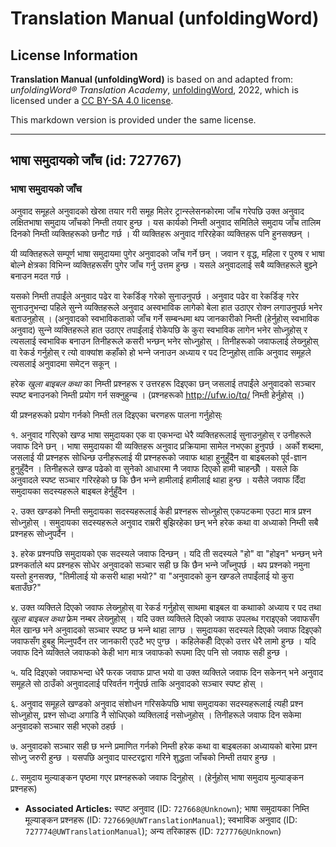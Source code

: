 # Translation Manual (unfoldingWord)

## License Information

**Translation Manual (unfoldingWord)** is based on and adapted from: _unfoldingWord® Translation Academy_, [unfoldingWord](https://unfoldingword.org/utw), 2022, which is licensed under a [CC BY-SA 4.0 license](https://creativecommons.org/licenses/by-sa/4.0/legalcode.en).

This markdown version is provided under the same license.



--------------------------------

## भाषा समुदायको जाँच (id: 727767)

### भाषा समुदायको जाँच

अनुवाद समूहले अनुवादको खेस्रा तयार गरी समूह मिलेर ट्रान्स्लेसनकोरमा जाँच गरेपछि उक्त अनुवाद लक्षितभाषा समुदाय जाँचको निम्ती तयार हुन्छ । यस कार्यको निम्ती अनुवाद समितिले समुदाय जाँच तालिम दिनको निम्ती व्यक्तिहरूको छनौट गर्छ । यी व्यक्तिहरू अनुवाद गरिरहेका व्यक्तिहरू पनि हुनसक्छन् ।

यी व्यक्तिहरूले सम्पूर्ण भाषा समुदायमा पुगेर अनुवादको जाँच गर्ने छन् । जवान र वृद्ध, महिला र पुरुष र भाषा बोल्‍ने क्षेत्रका विभिन्‍न व्यक्तिहरूसँग पुगेर जाँच गर्नु उत्तम हुन्छ । यसले अनुवादलाई सबै व्यक्तिहरूले बुझ्‍ने बनाउन मदत गर्छ ।

यसको निम्ती तपाईंले अनुवाद पढेर वा रेकर्डिङ् गरेको सुनाउनुपर्छ । अनुवाद पढेर वा रेकर्डिङ् गरेर सुनाउनुभन्दा पहिले सुन्‍ने व्यक्तिहरूले अनुवाद अस्वभाविक लागेको बेला हात उठाएर रोक्‍न लगाउनुपर्छ भनेर बताउनुहोस् । (अनुवादको स्वभाविकताको जाँच गर्ने सम्बन्धमा थप जानकारीको निम्ती (हेर्नुहोस् स्वभाविक अनुवाद) सुन्‍ने व्यक्तिहरूले हात उठाएर तपाईंलाई रोकेपछि के कुरा स्वभाविक लागेन भनेर सोध्‍नुहोस् र त्यसलाई स्वभाविक बनाउन तिनीहरूले कसरी भन्छन् भनेर सोध्‍नुहोस् । तिनीहरूको जवाफलाई लेख्‍नुहोस् वा रेकर्ड गर्नुहोस् र त्यो वाक्यांश कहाँको हो भन्‍ने जनाउन अध्याय र पद टिप्‍नुहोस् ताकि अनुवाद समूहले त्यसलाई अनुवादमा समेट्न सकून् ।

हरेक *खुला बाइबल कथा* का निम्ती प्रश्‍नहरू र उत्तरहरू दिइएका छन् जसलाई तपाईंले अनुवादको सञ्‍चार स्पष्ट बनाउनको निम्ती प्रयोग गर्न सक्‍नुहुन्च । (प्रश्नहरूको http://ufw.io/tq/ निम्ती हेर्नुहोस् ।)

यी प्रश्‍नहरूको प्रयोग गर्नको निम्ती तल दिइएका चरणहरू पालना गर्नुहोस्ः

१. अनुवाद गरिएको खण्ड भाषा समुदायका एक वा एकभन्दा धेरै व्यक्तिहरूलाई सुनाउनुहोस् र उनीहरूले जवाफ दिने छन् । भाषा समुदायका यी व्यक्तिहरू अनुवाद प्रक्रियामा सामेल नभएका हुनुपर्छ । अर्को शब्दमा, जसलाई यी प्रश्‍नहरू सोधिन्छ उनीहरूलाई यी प्रश्‍नहरूको जवाफ थाहा हुनुहुँदैन वा बाइबलको पूर्व\-ज्ञान हुनुहुँदैन । तिनीहरूले खण्ड पढेको वा सुनेको आधारमा नै जवाफ दिएको हामी चाहन्छौँ । यसले कि अनुवादले स्पष्ट सञ्‍‍चार गरिरहेको छ कि छैन भ‍न्‍ने हामीलाई हामीलाई थाहा हुन्छ । यसैले जवाफ दिँदा समुदायका सदस्यहरूले बाइबल हेर्नुहुँदैन ।

२. उक्त खण्डको निम्ती समुदायका सदस्यहरूलाई केही प्रश्‍नहरू सोध्‍नुहोस् एकपटकमा एउटा मात्र प्रश्‍न सोध्‍नुहोस् । समुदायका सदस्यहरूले अनुवाद राम्ररी बुझिरहेका छन् भने हरेक कथा वा अध्याको निम्ती सबै प्रश्‍नहरू सोध्‍नुपर्दैन ।

३. हरेक प्रश्‍नपछि समुदायको एक सदस्यले जवाफ दिन्छन् । यदि ती सदस्यले "हो" वा "होइन" भन्छन् भने प्रश्‍नकर्ताले थप प्रश्‍नहरू सोधेर अनुवादको सञ्‍चार सही छ कि छैन भन्‍ने जाँच्‍नुपर्छ । थप प्रश्‍नको नमुना यस्तो हुनसक्छ, "तिमीलाई यो कसरी थाहा भयो?" वा "अनुवादको कुन खण्डले तपाईंलाई यो कुरा बताउँछ?"

४. उक्त व्यक्तिले दिएको जवाफ लेख्‍‍नुहोस् वा रेकर्ड गर्नुहोस् साथमा बाइबल वा कथााको अध्याय र पद तथा *खुला बाइबल कथा* फ्रेम नम्बर लेख्‍नुहोस् । यदि उक्त व्यक्तिले दिएको जवाफ उपलब्ध गराइएको जवाफसँग मेल खान्छ भने अनुवादको सञ्‍चार स्पष्ट छ भन्‍ने थाहा लाग्छ । समुदायका सदस्यले दिएको जवाफ दिइएको जवाफसँग हुबहु मिल्नुपर्दैन तर जानकारी एउटै भए पुग्छ । कहिलेकहीँ दिएको उत्तर धेरै लामो हुन्छ । यदि जवाफ दिने व्यक्तिले जवाफको केही भाग मात्र जवाफको रूपमा दिए पनि सो जवाफ सही हुन्छ ।

५. यदि दिइएको जवाफभन्दा धेरै फरक जवाफ प्राप्त भयो वा उक्त व्यक्तिले जवाफ दिन सकेनन् भने अनुवाद समूहले सो ठाउँको अनुवादलाई परिवर्तन गर्नुपर्छ ताकि अनुवादको सञ्‍चार स्पष्ट होस् ।

६. अनुवाद समूहले खण्डको अनुवाद संशोधन गरिसकेपछि भाषा समुदायका सदस्यहरूलाई त्यही प्रश्‍न सोध्‍नुहोस्, प्रश्‍न सोध्दा अगाडि नै सोधिएको व्यक्तिलाई नसोध्‍नुहोस् । तिनीहरूले जवाफ दिन सकेमा अनुवादको सञ्‍चार सही भएको ठहर्छ ।

७. अनुवादको सञ्‍चार सही छ भन्‍ने प्रमाणित गर्नको निम्ती हरेक कथा वा बाइबलका अध्यायको बारेमा प्रश्‍न सोध्‍‍नु जरुरी हुन्छ । यसपछि अनुवाद पास्टरद्वारा गरिने शुद्धता जाँचको निम्ती तयार हुन्छ ।

८. समुदाय मुल्याङ्कन पृष्ठमा गएर प्रश्‍नहरूको जवाफ दिनुहोस् । (हेर्नुहोस् भाषा समुदाय मुल्याङ्कन प्रश्नहरू)

* **Associated Articles:** स्पष्ट अनुवाद (ID: `727668@Unknown`); भाषा समुदायका निम्ति मूल्याङ्‍कन प्रश्‍नहरू (ID: `727669@UWTranslationManual`); स्वभाविक अनुवाद (ID: `727774@UWTranslationManual`); अन्य तरिकाहरू (ID: `727776@Unknown`)

